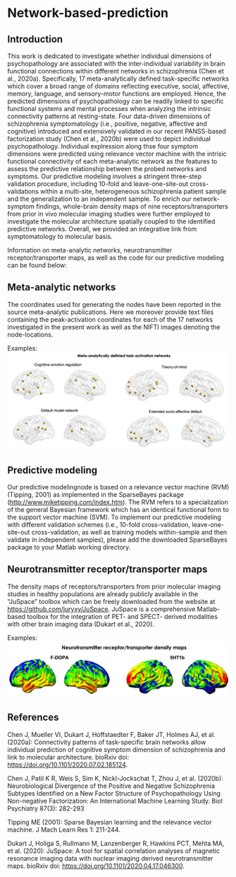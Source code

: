 # Network-based-prediction

## Introduction

This work is dedicated to investigate whether individual dimensions of psychopathology are associated with the inter-individual variability in brain functional connections within different networks in schizophrenia (Chen et al., 2020a). Specifically, 17 meta-analytically defined task-specific networks which cover a broad range of domains reflecting executive, social, affective, memory, language, and sensory-motor functions are employed. Hence, the predicted dimensions of psychopathology can be readily linked to specific functional systems and mental processes when analyzing the intrinsic connectivity patterns at resting-state. Four data-driven dimensions of schizophrenia symptomatology (i.e., positive, negative, affective and cognitive) introduced and extensively validated in our recent PANSS-based factorization study (Chen et al., 2020b) were used to depict individual psychopathology. Individual explression along thse four symptom dimensions were predicted using relevance vector machine with the intrisic functional connectivity of each meta-analytic network as the features to assess the predictive relationship between the probed networks and symptoms. Our predictive modeling involves a stringent three-step validation procedure, including 10-fold and leave-one-site-out cross-validations within a multi-site, heterogeneous schizophrenia patient sample and the generalization to an independent sample. To enrich our network-symptom findings, whole-brain density maps of nine receptors/transporters from prior in vivo molecular imaging studies were further employed to investigate the molecular architecture spatially coupled to the identified predictive networks. Overall, we provided an integrative link from symptomatology to molecular basis. 

Information on meta-analytic networks, neurotransmitter receptor/transporter maps, as well as the code for our predictive modeling can be found below:  

## Meta-analytic networks 
The coordinates used for generating the nodes have been reported in the source meta-analytic publications. Here we moreover provide text files containing the peak-activation coordinates for each of the 17 networks investigated in the present work as well as the NIFTI images denoting the node-locations.

Examples:
![Image text](https://github.com/JiAllen/Network-based-prediction/raw/master/Image/NetworkExamples.tif)

## Predictive modeling 
Our predictive modelingnode is based on a relevance vector machine (RVM) (Tipping, 2001) as implemented in the SparseBayes package (http://www.miketipping.com/index.htm). The RVM refers to a specialization of the general Bayesian framework which has an identical functional form to the support vector machine (SVM). To implement our predictive modeling with different validation schemes (i.e., 10-fold cross-validation, leave-one-site-out cross-validation, as well as training models within-sample and then validate in independent samples), please add the downloaded SparseBayes package to your Matlab working directory. 
 

## Neurotransmitter receptor/transporter maps
The density maps of receptors/transporters from prior molecular imaging studies in healthy populations are already publicly available in the “JuSpace” toolbox which can be freely downloaded from the website at https://github.com/juryxy/JuSpace. JuSpace is a comprehensive Matlab-based toolbox for the integration of PET- and SPECT- derived modalities with other brain imaging data (Dukart et al., 2020). 

Examples:
![Image text](https://github.com/JiAllen/Network-based-prediction/raw/master/Image/ReceptorMapExamples.tif)

## References

Chen J, Mueller VI, Dukart J, Hoffstaedter F, Baker JT, Holmes AJ, et al. (2020a): Connectivity patterns of task-specific brain networks allow individual prediction of cognitive symptom dimension of schizophrenia and link to molecular architecture. bioRxiv doi: https://doi.org/10.1101/2020.07.02.185124.

Chen J, Patil K R, Weis S, Sim K, Nickl-Jockschat T, Zhou J, et al. (2020b): Neurobiological Divergence of the Positive and Negative Schizophrenia Subtypes Identified on a New Factor Structure of Psychopathology Using Non-negative Factorization: An International Machine Learning Study. Biol Psychiatry 87(3): 282-293 

Tipping ME (2001): Sparse Bayesian learning and the relevance vector machine. J Mach Learn Res 1: 211-244. 

Dukart J, Holiga S, Rullmann M, Lanzenberger R, Hawkins PCT, Mehta MA, et al. (2020): JuSpace: A tool for spatial correlation analyses of magnetic resonance imaging data with nuclear imaging derived neurotransmitter maps. bioRxiv doi: https://doi.org/10.1101/2020.04.17.046300. 

